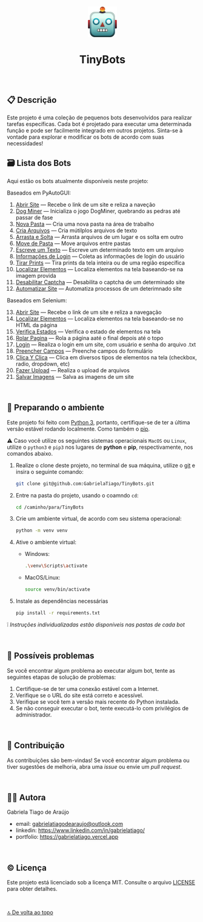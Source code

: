<!-- Ícone do projeto -->
<p align="center"><img src="assets/robot-emoji.png" alt="emoji de um robô" height="80px"/></p>

<!-- Nome do Projeto -->
# <p align="center">TinyBots</p>

$~$

## :clipboard: Descrição

Este projeto é uma coleção de pequenos bots desenvolvidos para realizar tarefas específicas. Cada bot é projetado para executar uma determinada função e pode ser facilmente integrado em outros projetos. Sinta-se à vontade para explorar e modificar os bots de acordo com suas necessidades!

## :card_file_box: Lista dos Bots

Aqui estão os bots atualmente disponíveis neste projeto:

Baseados em PyAutoGUI:

1. [Abrir Site](https://github.com/GabrielaTiago/TinyBots/tree/main/pyautogui_bots/abrir_site) — Recebe o link de um site e reliza a naveção
2. [Dog Miner](https://github.com/GabrielaTiago/TinyBots/tree/main/pyautogui_bots/dog_miner) — Inicializa o jogo DogMiner, quebrando as pedras até passar de fase
3. [Nova Pasta](https://github.com/GabrielaTiago/TinyBots/tree/main/pyautogui_bots/nova_pasta) — Cria uma nova pasta na área de trabalho
4. [Cria Arquivos](https://github.com/GabrielaTiago/TinyBots/tree/main/pyautogui_bots/criar_arquivos) — Cria mútilplos arquivos de texto
5. [Arrasta e Solta](https://github.com/GabrielaTiago/TinyBots/tree/main/pyautogui_bots/arrasta_e_solta) — Arrasta arquivos de um lugar e os solta em outro
6. [Move de Pasta](https://github.com/GabrielaTiago/TinyBots/tree/main/pyautogui_bots/move_de_pasta) — Move arquivos entre pastas
7. [Escreve um Texto](https://github.com/GabrielaTiago/TinyBots/tree/main/pyautogui_bots/escreve_um_texto) — Escreve um determinado texto em um arquivo
8. [Informações de Login](https://github.com/GabrielaTiago/TinyBots/tree/main/pyautogui_bots/informacoes_de_login) — Coleta as informações de login do usuário
9. [Tirar Prints](https://github.com/GabrielaTiago/TinyBots/tree/main/pyautogui_bots/tirar_prints) — Tira prints da tela inteira ou de uma região específica
10. [Localizar Elementos](https://github.com/GabrielaTiago/TinyBots/tree/main/pyautogui_bots/localizar_elementos) — Localiza elementos na tela baseando-se na imagem provida
11. [Desabilitar Captcha](https://github.com/GabrielaTiago/TinyBots/tree/main/pyautogui_bots/desabilitar_captcha) — Desabilita o captcha de um determinado site
12. [Automatizar Site](https://github.com/GabrielaTiago/TinyBots/tree/main/pyautogui_bots/automatizando_site) — Automatiza processos de um deterimnado site

Baseados em Selenium:

13. [Abrir Site](https://github.com/GabrielaTiago/TinyBots/tree/main/selenium_bots/abrir_site) — Recebe o link de um site e reliza a navegação
2. [Localizar Elementos](https://github.com/GabrielaTiago/TinyBots/tree/main/selenium_bots/localizar_elementos) — Localiza elementos na tela baseando-se no HTML da página
3. [Verifica Estados](https://github.com/GabrielaTiago/TinyBots/tree/main/selenium_bots/verifica_estados) — Verifica o estado de elementos na tela
4. [Rolar Pagina](https://github.com/GabrielaTiago/TinyBots/tree/main/selenium_bots/rolar_pagina) — Rola a página aaté o final depois até o topo
5. [Login](https://github.com/GabrielaTiago/TinyBots/tree/main/selenium_bots/login) — Realiza o login em um site, com usuário e senha do arquivo .txt
6. [Preencher Campos](https://github.com/GabrielaTiago/TinyBots/tree/main/selenium_bots/preencher_campos) — Preenche campos do formulário
7. [Clica Y Clica](https://github.com/GabrielaTiago/TinyBots/tree/main/selenium_bots/clica_y_clica) — Clica em diversos tipos de elementos na tela (checkbox, radio, dropdown, etc)
8. [Fazer Upload](https://github.com/GabrielaTiago/TinyBots/tree/main/selenium_bots/fazer_upload) — Realiza o upload de arquivos
9. [Salvar Imagens](https://github.com/GabrielaTiago/TinyBots/tree/main/selenium_bots/salvar_imagens) — Salva as imagens de um site

$~$

## :rocket: Preparando o ambiente

Este projeto foi feito com [Python 3](https://www.python.org), portanto, certifique-se de ter a última versão estável rodando localmente. Como também o [pip](https://pypi.org/project/pip/).

:warning: Caso você utilize os seguintes sistemas operacionais `MacOS` ou `Linux`, utilize o `python3` e `pip3` nos lugares de **python** e **pip**, respectivamente, nos comandos abaixo.

1. Realize o clone deste projeto, no terminal de sua máquina, utilize o [git](https://git-scm.com/) e insira o seguinte comando:

    ```bash
    git clone git@github.com:GabrielaTiago/TinyBots.git
    ```

2. Entre na pasta do projeto, usando o coamndo `cd`:

    ```bash
    cd /caminho/para/TinyBots
    ```

3. Crie um ambiente virtual, de acordo com seu sistema operacional:

    ```bash
    python -m venv venv
    ```

4. Ative o ambiente virtual:

    - Windows:

        ```bash
        .\venv\Scripts\activate
        ```

    - MacOS/Linux:

        ```bash
        source venv/bin/activate
        ```

5. Instale as dependências necessárias

    ```bash
    pip install -r requirements.txt
    ```

:grey_exclamation: *Instruções individualizadas estão disponíveis nas pastas de cada bot*

$~$

## :bug: Possíveis problemas

Se você encontrar algum problema ao executar algum bot, tente as seguintes etapas de solução de problemas:

1. Certifique-se de ter uma conexão estável com a Internet.
2. Verifique se o URL do site está correto e acessível.
3. Verifique se você tem a versão mais recente do Python instalada.
4. Se não conseguir executar o bot, tente executá-lo com privilégios de administrador.

$~$

## :muscle: Contribuição

As contribuições são bem-vindas! Se você encontrar algum problema ou tiver sugestões de melhoria, abra uma *issue* ou envie um *pull request*.

$~$

## :woman_technologist: Autora

Gabriela Tiago de Araújo

-   email: <gabrielatiagodearaujo@outlook.com>
-   linkedin: <https://www.linkedin.com/in/gabrielatiago/>
-   portfolio: <https://gabrielatiago.vercel.app>

$~$

## :copyright: Licença

Este projeto está licenciado sob a licença MIT. Consulte o arquivo [LICENSE](LICENSE) para obter detalhes.

$~$

[🔝 De volta ao topo](#tinybots)
